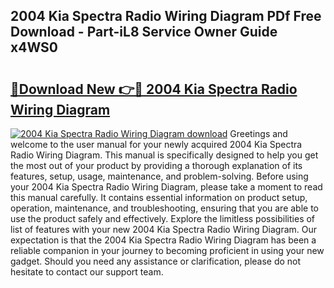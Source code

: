 ## 2004 Kia Spectra Radio Wiring Diagram PDf Free Download - Part-iL8 Service Owner Guide x4WS0

# <h2><a href="http://dfhlav.blite.top/?on=2004+Kia+Spectra+Radio+Wiring+Diagram">🔗Download New 👉🔴 2004 Kia Spectra Radio Wiring Diagram</a></h2>

[![2004 Kia Spectra Radio Wiring Diagram download](https://i.imgur.com/lujVjoI.png)](http://dfhlav.blite.top/?on=2004+Kia+Spectra+Radio+Wiring+Diagram)
Greetings and welcome to the user manual for your newly acquired 2004 Kia Spectra Radio Wiring Diagram. This manual is specifically designed to help you get the most out of your product by providing a thorough explanation of its features, setup, usage, maintenance, and problem-solving. Before using your 2004 Kia Spectra Radio Wiring Diagram, please take a moment to read this manual carefully. It contains essential information on product setup, operation, maintenance, and troubleshooting, ensuring that you are able to use the product safely and effectively. Explore the limitless possibilities of list of features with your new 2004 Kia Spectra Radio Wiring Diagram. Our expectation is that the 2004 Kia Spectra Radio Wiring Diagram has been a reliable companion in your journey to becoming proficient in using your new gadget. Should you need any assistance or clarification, please do not hesitate to contact our support team.
